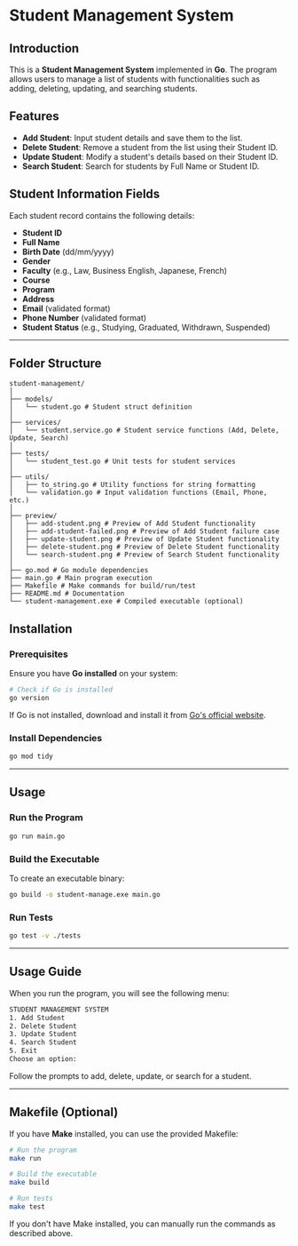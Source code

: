 # Student Management System

## Introduction

This is a **Student Management System** implemented in **Go**. The program allows users to manage a list of students with functionalities such as adding, deleting, updating, and searching students.

## Features

- **Add Student**: Input student details and save them to the list.
- **Delete Student**: Remove a student from the list using their Student ID.
- **Update Student**: Modify a student's details based on their Student ID.
- **Search Student**: Search for students by Full Name or Student ID.

## Student Information Fields

Each student record contains the following details:

- **Student ID**
- **Full Name**
- **Birth Date** (dd/mm/yyyy)
- **Gender**
- **Faculty** (e.g., Law, Business English, Japanese, French)
- **Course**
- **Program**
- **Address**
- **Email** (validated format)
- **Phone Number** (validated format)
- **Student Status** (e.g., Studying, Graduated, Withdrawn, Suspended)

---

## Folder Structure

```plaintext
student-management/
│
├── models/
│   └── student.go # Student struct definition
│
├── services/
│   └── student.service.go # Student service functions (Add, Delete, Update, Search)
│
├── tests/
│   └── student_test.go # Unit tests for student services
│
├── utils/
│   ├── to_string.go # Utility functions for string formatting
│   └── validation.go # Input validation functions (Email, Phone, etc.)
│
├── preview/
│   ├── add-student.png # Preview of Add Student functionality
│   ├── add-student-failed.png # Preview of Add Student failure case
│   ├── update-student.png # Preview of Update Student functionality
│   ├── delete-student.png # Preview of Delete Student functionality
│   └── search-student.png # Preview of Search Student functionality
│
├── go.mod # Go module dependencies
├── main.go # Main program execution
├── Makefile # Make commands for build/run/test
├── README.md # Documentation
└── student-management.exe # Compiled executable (optional)
```

## Installation

### Prerequisites

Ensure you have **Go installed** on your system:

```sh
# Check if Go is installed
go version
```

If Go is not installed, download and install it from [Go's official website](https://go.dev/dl/).

### Install Dependencies

```sh
go mod tidy
```

---

## Usage

### Run the Program

```sh
go run main.go
```

### Build the Executable

To create an executable binary:

```sh
go build -o student-manage.exe main.go
```

### Run Tests

```sh
go test -v ./tests
```

---

## Usage Guide

When you run the program, you will see the following menu:

```sh
STUDENT MANAGEMENT SYSTEM
1. Add Student
2. Delete Student
3. Update Student
4. Search Student
5. Exit
Choose an option:
```

Follow the prompts to add, delete, update, or search for a student.

---

## Makefile (Optional)

If you have **Make** installed, you can use the provided Makefile:

```sh
# Run the program
make run

# Build the executable
make build

# Run tests
make test
```

If you don't have Make installed, you can manually run the commands as described above.

